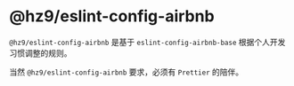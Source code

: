 # @hz9/eslint-config-airbnb

`@hz9/eslint-config-airbnb` 是基于 `eslint-config-airbnb-base` 根据个人开发习惯调整的规则。

当然 `@hz9/eslint-config-airbnb` 要求，必须有 `Prettier` 的陪伴。
